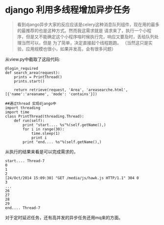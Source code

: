 django 利用多线程增加异步任务
========================

>看到django异步大家的反应应该是celery这种消息队列组件，现在用的最多的最推荐的也是这种方式。然而我这需求就是
请求来了，执行一个小程序，但是又不能确定这个小程序啥时候执行完，响应又要及时，丢给队列处理当然可以，但是
为了简单，决定直接起个线程跑跑。 （当然这只是实验，应用规模也很小，如果并发高，会有很多问题）

从view.py中截取了这段代码:

    @login_required
    def search_area(request):
        prints = PrintThread()
        prints.start()

        return retrieve(request, 'Area', 'areasearche.html', [{'name':'areaname', 'mode': 'contains'}])

    ##通过thread 实现django中
    import threading
    import time
    class PrintThread(threading.Thread):
        def run(self):
            print "start.... %s"%(self.getName(),)
            for i in range(30):
                time.sleep(1)
                print i
            print "end.... %s"%(self.getName(),)

从执行的结果来看是可以完成需求的，

    start.... Thread-7
    0
    1
    2
    [24/Oct/2014 15:09:30] "GET /media/js/hawk.js HTTP/1.1" 304 0
    3
    ...
    26
    27
    28
    29
    end.... Thread-7

对于定时延迟任务，还有高并发的异步任务还用mq来的方面。
